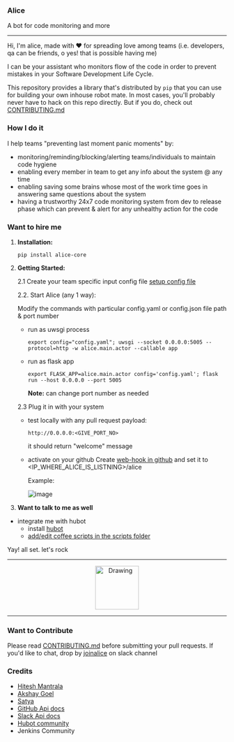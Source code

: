 ### Alice
A bot for code monitoring and more
________________________________

Hi, I'm alice, made with :heart: for spreading love among teams (i.e. developers, qa can be friends, o yes! that is possible having me)

I can be your assistant who monitors flow of the code in order to prevent mistakes in your Software Development Life Cycle.

This repository provides a library that's distributed by `pip` that you can use for building your own inhouse robot mate.
In most cases, you'll probably never have to hack on this repo directly. But if you do, check out [CONTRIBUTING.md](https://github.com/p00j4/alice/blob/master/.github/CONTRIBUTING.md)


### How I do it
I help teams "preventing last moment panic moments" by:
- monitoring/reminding/blocking/alerting teams/individuals to maintain code hygiene
- enabling every member in team to get any info about the system @ any time
- enabling saving some brains whose most of the work time goes in answering same questions about the system
- having a trustworthy 24x7 code monitoring system from dev to release phase which can prevent & alert for any unhealthy action for the code


### Want to hire me

1. **Installation:** 
   ```
   pip install alice-core
   ```
2. **Getting Started:**

   2.1 Create your team specific input config file [setup config file](https://github.com/moengage/alice/blob/master/docs/setup_config.md)

   2.2. Start Alice (any 1 way):

   Modify the commands with particular config.yaml or config.json file path & port number
 	-  run as uwsgi process

      	```
      	export config="config.yaml"; uwsgi --socket 0.0.0.0:5005 --protocol=http -w alice.main.actor --callable app
      	```
 	-  run as flask app

      	```
      	export FLASK_APP=alice.main.actor config='config.yaml'; flask run --host 0.0.0.0 --port 5005
      	```
      
       **Note:** can change port number as needed

   2.3 Plug it in with your system
   - test locally with any pull request payload:
     ```
     http://0.0.0.0:<GIVE_PORT_NO>
     ```
     it should return "welcome" message
   - activate on your github
     Create [web-hook in github](https://developer.github.com/webhooks/creating/) and set it to <IP_WHERE_ALICE_IS_LISTNING>/alice

     Example:

     ![image](https://cloud.githubusercontent.com/assets/12966925/25574851/72ea088c-2e6f-11e7-9ddf-9512a425729a.png)
3. **Want to talk to me as well**
  - integrate me with hubot
    - install [hubot](https://hubot.github.com/docs/)
    - [add/edit coffee scripts in the scripts folder](https://github.com/github/hubot/blob/master/docs/scripting.md)



 Yay! all set. let's rock 

----------------------
 <center> <img src="https://cloud.githubusercontent.com/assets/12966925/25533071/ffc4f7c8-2c4c-11e7-9308-ae295a9f34b7.gif" alt="Drawing" style="width: 100px;"/> </center>

----------------------

### Want to Contribute
Please read [CONTRIBUTING.md](https://github.com/moengage/alice/tree/master/.github/CONTRIBUTING.md) before submitting your pull requests.
If you'd like to chat, drop by [joinalice](https://joinalice.slack.com/messages) on slack channel

### Credits
- [Hitesh Mantrala](https://github.com/hittudiv)
- [Akshay Goel](https://github.com/akgoel-mo)
- [Satya](https://github.com/satyamoengage)
- [GitHub Api docs](https://developer.github.com/)
- [Slack Api docs](https://api.slack.com/)
- [Hubot community](https://github.com/github/hubot)
- Jenkins Community
